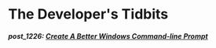 The Developer's Tidbits
==========

##### post_1226: [Create A Better Windows Command-line Prompt](http://devtidbits.com/2014/05/21/create-a-better-windows-command-line-prompt/)
